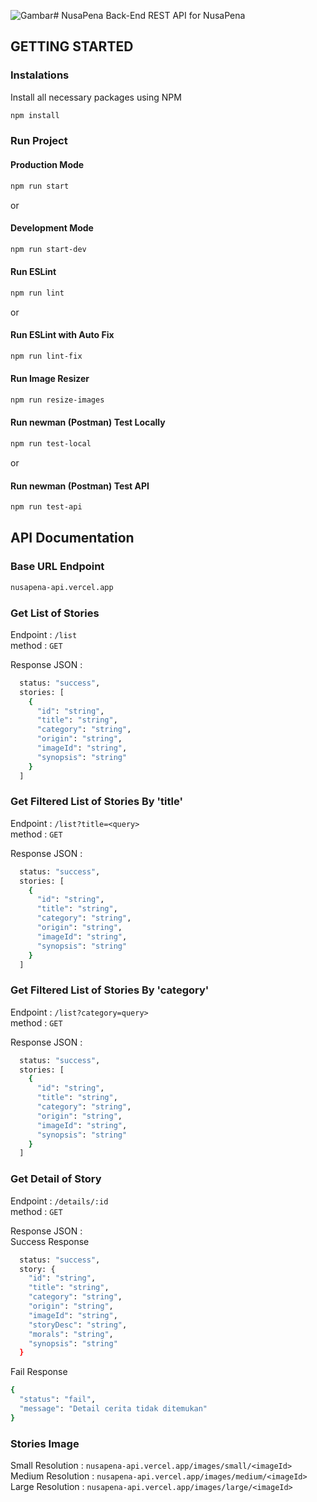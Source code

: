 ![Gambar](src/images/icons-x72.png)# NusaPena
Back-End REST API for NusaPena

## GETTING STARTED
### Instalations
Install all necessary packages using NPM
```bash
npm install
```

### Run Project
#### Production Mode
```bash
npm run start
```
or
#### Development Mode
```bash
npm run start-dev
```

#### Run ESLint 
```bash
npm run lint
```
or
#### Run ESLint with Auto Fix
```bash
npm run lint-fix
```

#### Run Image Resizer
```bash
npm run resize-images
```

#### Run newman (Postman) Test Locally
```bash
npm run test-local
```
or
#### Run newman (Postman) Test API
```bash
npm run test-api
```



## API Documentation
### Base URL Endpoint
```bash
nusapena-api.vercel.app
```

### Get List of Stories
Endpoint  : `/list`  
method    : `GET`

Response JSON :
```bash
  status: "success",
  stories: [ 
    {
      "id": "string",
      "title": "string",
      "category": "string",
      "origin": "string",
      "imageId": "string",
      "synopsis": "string"
    }
  ]
```

### Get Filtered List of Stories By 'title'
Endpoint  : `/list?title=<query>`  
method    : `GET`

Response JSON :
```bash
  status: "success",
  stories: [ 
    {
      "id": "string",
      "title": "string",
      "category": "string",
      "origin": "string",
      "imageId": "string",
      "synopsis": "string"
    }
  ]
```

### Get Filtered List of Stories By 'category'
Endpoint  : `/list?category=query>`  
method    : `GET`

Response JSON :
```bash
  status: "success",
  stories: [ 
    {
      "id": "string",
      "title": "string",
      "category": "string",
      "origin": "string",
      "imageId": "string",
      "synopsis": "string"
    }
  ]
```

### Get Detail of Story
Endpoint  : `/details/:id`  
method    : `GET`  

Response JSON :  
Success Response
```bash
  status: "success",
  story: {
    "id": "string",
    "title": "string",
    "category": "string",
    "origin": "string",
    "imageId": "string",
    "storyDesc": "string",
    "morals": "string",
    "synopsis": "string"
  }
```
Fail Response
```bash
{
  "status": "fail",
  "message": "Detail cerita tidak ditemukan"
}
```

### Stories Image
Small Resolution  : `nusapena-api.vercel.app/images/small/<imageId>`  
Medium Resolution : `nusapena-api.vercel.app/images/medium/<imageId>`  
Large Resolution  : `nusapena-api.vercel.app/images/large/<imageId>`
